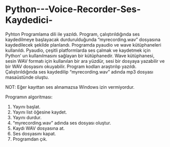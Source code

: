 # Python---Voice-Recorder-Ses-Kaydedici-


Pyhton Programlama dili ile yazıldı. Program, çalıştırıldığında ses kaydedilmeye başlayacak durdurulduğunda “myrecording.wav”
dosyasına kaydedilecek şekilde planlandı. Programda pyaudio ve wave kütüphaneleri kullanıldı. 
Pyaudio, çeşitli platformlarda ses çalmak ve kaydetmek için Python’ un kullanılmasını sağlayan bir 
kütüphanedir. Wave kütüphanesi, sesin WAV formatı için kullanılan bir ara yüzdür, sesi bir dosyaya 
yazabilir ve bir WAV dosyasını okuyabilir. Program kodları araştırılıp yazıldı. Çalıştırıldığında ses 
kaydedilip “myrecording.wav” adında mp3 dosyası masaüstünde oluştu.

NOT: Eğer kayıttan ses alınamazsa Windows izin vermiyordur. 


Programın algoritması:
1. Yayını başlat.
2. Yayını list öğesine kaydet. 
3. Yayını durdur.
 4. “myrecording.wav” adında ses dosyası oluştur.
 5. Kaydı WAV dosyasına at.
 6. Ses dosyasını kapat. 
 7. Programdan çık.
